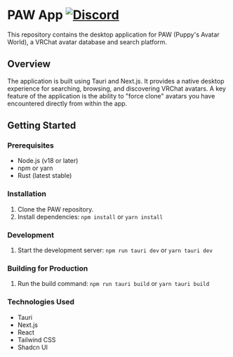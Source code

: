 # PAW App [![Discord](https://img.shields.io/discord/1331153121472282652?color=%23512BD4&label=Discord&logo=discord&logoColor=white&style=flat)](https://discord.gg/zHhs4nQYxX)
This repository contains the desktop application for PAW (Puppy's Avatar World), a VRChat avatar database and search platform.

## Overview
The application is built using Tauri and Next.js. It provides a native desktop experience for searching, browsing, and discovering VRChat avatars.  A key feature of the application is the ability to "force clone" avatars you have encountered directly from within the app.

## Getting Started
### Prerequisites
*   Node.js (v18 or later)
*   npm or yarn
*   Rust (latest stable)

### Installation
1.  Clone the PAW repository.
2.  Install dependencies: `npm install` or `yarn install`

### Development
1.  Start the development server: `npm run tauri dev` or `yarn tauri dev`

### Building for Production
1.  Run the build command: `npm run tauri build` or `yarn tauri build`

### Technologies Used
*   Tauri
*   Next.js
*   React
*   Tailwind CSS
*   Shadcn UI
